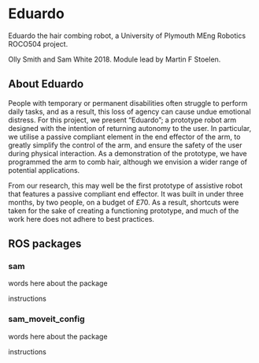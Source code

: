 # Eduardo
Eduardo the hair combing robot, a University of Plymouth MEng Robotics ROCO504 project.

Olly Smith and Sam White 2018. Module lead by Martin F Stoelen.

## About Eduardo

People with temporary or permanent disabilities often struggle to perform daily tasks, and as a result, this loss of agency can cause undue emotional distress. For this project, we present “Eduardo”; a prototype robot arm designed with the intention of returning autonomy to the user. In particular, we utilise a passive compliant element in the end effector of the arm, to greatly simplify the control of the arm, and ensure the safety of the user during physical interaction. As a demonstration of the prototype, we have programmed the arm to comb hair, although we envision a wider range of potential applications.

From our research, this may well be the first prototype of assistive robot that features a passive compliant end effector. It was built in under three months, by two people, on a budget of £70. As a result, shortcuts were taken for the sake of creating a functioning prototype, and much of the work here does not adhere to best practices.

## ROS packages

### sam

words here about the package

instructions

### sam_moveit_config

words here about the package

instructions

